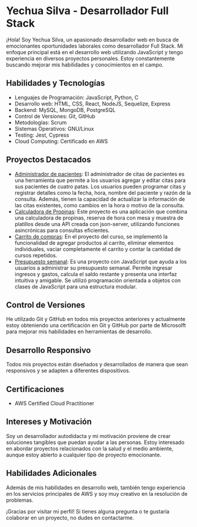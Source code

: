 # Yechua Silva - Desarrollador Full Stack

¡Hola! Soy Yechua Silva, un apasionado desarrollador web en busca de emocionantes oportunidades laborales como desarrollador Full Stack. Mi enfoque principal está en el desarrollo web utilizando JavaScript y tengo experiencia en diversos proyectos personales. Estoy constantemente buscando mejorar mis habilidades y conocimientos en el campo.

## Habilidades y Tecnologías

- Lenguajes de Programación: JavaScript, Python, C
- Desarrollo web: HTML, CSS, React, NodeJS, Sequelize, Express
- Backend: MySQL, MongoDB, PostgreSQL
- Control de Versiones: Git, GitHub
- Metodologías: Scrum
- Sistemas Operativos: GNU/Linux
- Testing: Jest, Cypress
- Cloud Computing: Certificado en AWS

## Proyectos Destacados
- [Administrador de pacientes](https://yechua-silva.github.io/Proyecto-Administrador-citas-pacientes/): El administrador de citas de pacientes es una herramienta que permite a los usuarios agregar y editar citas para sus pacientes de cuatro patas. Los usuarios pueden programar citas y registrar detalles como la fecha, hora, nombre del paciente y razón de la consulta. Además, tienen la capacidad de actualizar la información de las citas existentes, como cambios en la hora o motivo de la consulta.
- [Calculadora de Propinas](https://github.com/yechua-silva/Proyecto-Calculadora-propinas/): Este proyecto es una aplicación que combina una calculadora de propinas, reserva de hora con mesa y muestra de platillos desde una API creada con json-server, utilizando funciones asincrónicas para consultas eficientes.
- [Carrito de compras](https://github.com/yechua-silva/Poyecto-carrito-compras): En el proyecto del curso, se implementó la funcionalidad de agregar productos al carrito, eliminar elementos individuales, vaciar completamente el carrito y contar la cantidad de cursos repetidos.
- [Presupuesto semanal](https://github.com/yechua-silva/Proyecto-Administracion-presupuesto): Es una proyecto con JavaScript que ayuda a los usuarios a administrar su presupuesto semanal. Permite ingresar ingresos y gastos, calcula el saldo restante y presenta una interfaz intuitiva y amigable. Se utilizó programación orientada a objetos con clases de JavaScript para una estructura modular.

## Control de Versiones

He utilizado Git y GitHub en todos mis proyectos anteriores y actualmente estoy obteniendo una certificación en Git y GitHub por parte de Microsolft para mejorar mis habilidades en herramientas de desarrollo.

## Desarrollo Responsivo

Todos mis proyectos están diseñados y desarrollados de manera que sean responsivos y se adapten a diferentes dispositivos.

## Certificaciones

- AWS Certified Cloud Practitioner

## Intereses y Motivación

Soy un desarrollador autodidacta y mi motivación proviene de crear soluciones tangibles que puedan ayudar a las personas. Estoy interesado en abordar proyectos relacionados con la salud y el medio ambiente, aunque estoy abierto a cualquier tipo de proyecto emocionante.

## Habilidades Adicionales

Además de mis habilidades en desarrollo web, también tengo experiencia en los servicios principales de AWS y soy muy creativo en la resolución de problemas.

¡Gracias por visitar mi perfil! Si tienes alguna pregunta o te gustaría colaborar en un proyecto, no dudes en contactarme.

